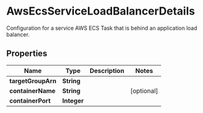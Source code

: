 

# AwsEcsServiceLoadBalancerDetails

Configuration for a service AWS ECS Task that is behind an application load balancer.

## Properties

Name | Type | Description | Notes
------------ | ------------- | ------------- | -------------
**targetGroupArn** | **String** |  | 
**containerName** | **String** |  |  [optional]
**containerPort** | **Integer** |  | 



